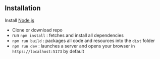 ## Installation

Install [Node.js](https://nodejs.org)

- Clone or download repo
- run `npm install` : fetches and install all dependencies
- `npm run build` : packages all code and resources into the `dist` folder
- `npm run dev` : launches a server and opens your browser in `https://localhost:5173` by default



